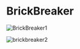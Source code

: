 # BrickBreaker
![BrickBreaker1](https://user-images.githubusercontent.com/64522337/127541374-39050015-8402-4978-b88c-f9c58a03c2d8.JPG)


![brickbreaker2](https://user-images.githubusercontent.com/64522337/127541520-d287c4e7-452a-47f4-ac92-f2ae7f7b11c9.JPG)


